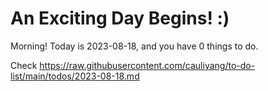 # An Exciting Day Begins! :)

Morning! Today is 2023-08-18, and you have 0 things to do.

Check https://raw.githubusercontent.com/cauliyang/to-do-list/main/todos/2023-08-18.md
